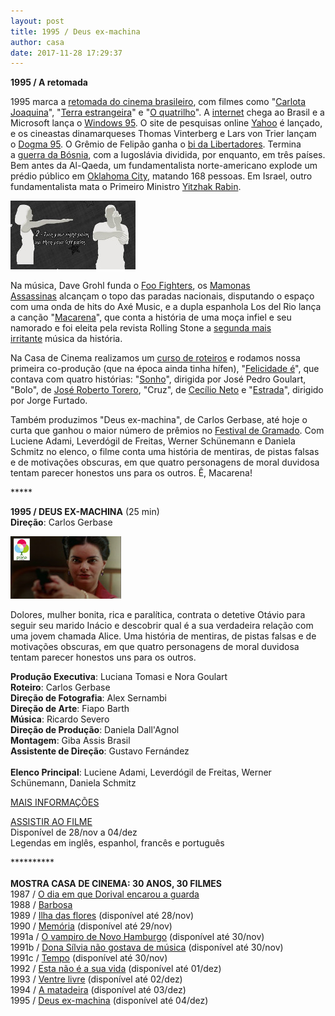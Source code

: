 ```yaml
---
layout: post
title: 1995 / Deus ex-machina
author: casa
date: 2017-11-28 17:29:37
---
```

**1995 / A retomada**

1995 marca a [retomada do cinema brasileiro](https://cinemaemcena.com.br/coluna/ler/764/nao-gosta-de-filme-nacional-entenda-o-cinema-da-retomada), com filmes como "[Carlota Joaquina](https://youtu.be/LDImoiMrDc4)", "[Terra estrangeira](https://youtu.be/oYEPqNP3wA4)" e "[O quatrilho](https://www.youtube.com/watch?v=Vu7oHs-x-20)". A [internet](https://pt.wikipedia.org/wiki/Hist%C3%B3ria_da_Internet_no_Brasil) chega ao Brasil e a Microsoft lança o [Windows 95](https://youtu.be/Tw-GGT6900s). O site de pesquisas online [Yahoo](https://www.youtube.com/watch?v=wnYUtuQBlxk) é lançado, e os cineastas dinamarqueses Thomas Vinterberg e Lars von Trier lançam o [Dogma 95](http://www.dogme95.dk/). O Grêmio de Felipão ganha o [bi da Libertadores](https://www.youtube.com/watch?v=Ud9QLuKm3LY). Termina a [guerra da Bósnia](https://en.wikipedia.org/wiki/Bosnian_War), com a Iugoslávia dividida, por enquanto, em três países. Bem antes da Al-Qaeda, um fundamentalista norte-americano explode um prédio público em [Oklahoma City](https://www.youtube.com/watch?v=l08zD9Pn1jk), matando 168 pessoas. Em Israel, outro fundamentalista mata o Primeiro Ministro [Yitzhak Rabin](https://www.youtube.com/watch?v=C-pWbdTWTas).

![](/uploads/macarena2.jpg)

Na música, Dave Grohl funda o [Foo Fighters](https://www.youtube.com/watch?v=ifwc5xgI3QM), os [Mamonas Assassinas](https://www.youtube.com/watch?v=1WjI3DLOk4c) alcançam o topo das paradas nacionais, disputando o espaço com uma onda de hits do Axé Music, e a dupla espanhola Los del Rio lança a canção "[Macarena](https://www.youtube.com/watch?v=11jn5vQN6VQ)", que conta a história de uma moça infiel e seu namorado e foi eleita pela revista Rolling Stone a [segunda mais irritante](https://www.youtube.com/watch?v=iEe_eraFWWs) música da história.

Na Casa de Cinema realizamos um [curso de roteiros](https://www.casacinepoa.com.br/sobre/curso-1995) e rodamos nossa primeira co-produção (que na época ainda tinha hífen), "[Felicidade é](http://www1.folha.uol.com.br/fsp/1995/8/11/ilustrada/16.html)", que contava com quatro histórias: "[Sonho](http://www.casacinepoa.com.br/os-filmes/distribui%C3%A7%C3%A3o/curtas/felicidade-%C3%A9-sonho)", dirigida por José Pedro Goulart, "Bolo", de [José Roberto Torero](https://pt.wikipedia.org/wiki/Jos%C3%A9_Roberto_Torero), "Cruz", de [Cecílio Neto](https://pt.wikipedia.org/wiki/Cec%C3%ADlio_Neto) e "[Estrada](http://www.casacinepoa.com.br/os-filmes/produ%C3%A7%C3%A3o/curtas/felicidade-%C3%A9-estrada)", dirigido por Jorge Furtado.

Também produzimos "Deus ex-machina", de Carlos Gerbase, até hoje o curta que ganhou o maior número de prêmios no [Festival de Gramado](http://www.festivaldegramado.net/2016/vencedores?vencedores=21). Com Luciene Adami, Leverdógil de Freitas, Werner Schünemann e Daniela Schmitz no elenco, o filme conta uma história de mentiras, de pistas falsas e de motivações obscuras, em que quatro personagens de moral duvidosa tentam parecer honestos uns para os outros. Ê, Macarena!

\*\*\*\**

**1995 / DEUS EX-MACHINA** (25 min)\
**Direção**: Carlos Gerbase

![](/uploads/dexmp-im.jpg)

Dolores, mulher bonita, rica e paralítica, contrata o detetive Otávio para seguir seu marido Inácio e descobrir qual é a sua verdadeira relação com uma jovem chamada Alice. Uma história de mentiras, de pistas falsas e de motivações obscuras, em que quatro personagens de moral duvidosa tentam parecer honestos uns para os outros.

**Produção Executiva**: Luciana Tomasi e Nora Goulart\
**Roteiro**: Carlos Gerbase\
**Direção de Fotografia**: Alex Sernambi\
**Direção de Arte**: Fiapo Barth\
**Música**: Ricardo Severo\
**Direção de Produção**: Daniela Dall'Agnol\
**Montagem**: Giba Assis Brasil\
**Assistente de Direção**: Gustavo Fernández\
\
**Elenco Principal**: Luciene Adami, Leverdógil de Freitas, Werner Schünemann, Daniela Schmitz

[M﻿AIS INFORMAÇÕES](https://www.casacinepoa.com.br/filmes/deus-ex-machina/)

[A﻿SSISTIR AO FILME](https://vimeo.com/240061218)\
Disponível de 28/nov a 04/dez\
Legendas em inglês, espanhol, francês e português

\*\*\*\*\*\*\*\*\*\*\
\
**MOSTRA CASA DE CINEMA: 30 ANOS, 30 FILMES**\
1987 / [O dia em que Dorival encarou a guarda](https://www.casacinepoa.com.br/blog/2017-11-20-1986-87-o-dia-em-que-dorival-encarou-a-guarda/)\
1988 / [Barbosa](https://www.casacinepoa.com.br/blog/2017-11-21-1988-barbosa/)\
1989 / [Ilha das flores](https://vimeo.com/238439307) (disponível até 28/nov)\
1990 / [Memória](https://vimeo.com/239457350) (disponível até 29/nov)\
1991a / [O vampiro de Novo Hamburgo](https://vimeo.com/239624871?share=copy) (disponível até 30/nov)\
1991b / [Dona Sílvia não gostava de música](https://vimeo.com/239623690?share=copy) (disponível até 30/nov)\
1991c / [Tempo](https://vimeo.com/239625928?share=copy) (disponível até 30/nov)\
1992 / [Esta não é a sua vida](https://vimeo.com/238459313) (disponível até 01/dez)\
1993 / [Ventre livre](http://vimeo.com/239530546) (disponível até 02/dez)\
1994 / [A matadeira](https://vimeo.com/238568218) (disponível até 03/dez)\
1995 / [Deus ex-machina](https://vimeo.com/240061218) (disponível até 04/dez)